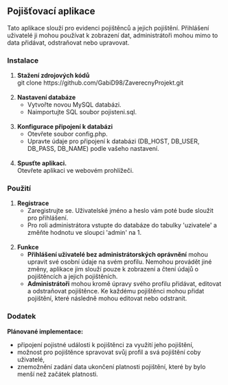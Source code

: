 <h2>Pojišťovací aplikace</h2>
<p>Tato aplikace slouží pro evidenci pojištěnců a jejich pojištění. Přihlášení uživatelé ji mohou používat k zobrazení dat, administrátoři mohou mimo to data přidávat, odstraňovat nebo upravovat.</p>
<h3>Instalace</h3>
<ol>
  <li><strong>Stažení zdrojových kódů</strong></br>git clone https://github.com/GabiD98/ZaverecnyProjekt.git</li></br>
  <li><strong>Nastavení databáze</strong>
    <ul>
      <li>Vytvořte novou MySQL databázi.</li>
      <li>Naimportujte SQL soubor pojisteni.sql.</li>
    </ul>   
  </li></br>   
  <li><strong>Konfigurace připojení k databázi</strong>
    <ul>
      <li>Otevřete soubor config.php.</li>
      <li>Upravte údaje pro připojení k databázi (DB_HOST, DB_USER, DB_PASS, DB_NAME) podle vašeho nastavení.</li>
    </ul>
  </li></br>
  <li><strong>Spusťte aplikaci.</strong></br>Otevřete aplikaci ve webovém prohlížeči.</li>
</ol>
<h3>Použití</h3>
<ol>
  <li><strong>Registrace</strong>
    <ul>
      <li>Zaregistrujte se. Uživatelské jméno a heslo vám poté bude sloužit pro přihlášení.</li>
      <li>Pro roli administrátora vstupte do databáze do tabulky 'uzivatele' a změňte hodnotu ve sloupci 'admin' na 1.</li></br>
    </ul>
  </li>
  <li><strong>Funkce</strong>
    <ul>
      <li><strong>Přihlášení uživatelé bez administrátorských oprávnění</strong> mohou upravit své osobní údaje na svém profilu. Nemohou provádět jiné změny, aplikace jim slouží pouze k zobrazení a čtení údajů o pojištěncích a jejich pojištěních.</li>
      <li><strong>Administrátoři</strong> mohou kromě úpravy svého profilu přidávat, editovat a odstraňovat pojištěnce. Ke každému pojištěnci mohou přidat pojištění, které následně mohou editovat nebo odstranit.</li>
    </ul>
  </li>
</ol>
<h3>Dodatek</h3>
<strong>Plánované implementace:</strong>
<ul>
  <li>připojení pojistné události k pojištěnci za využití jeho pojištění,</li>
  <li>možnost pro pojištěnce spravovat svůj profil a svá pojištění coby uživatelé,</li>
  <li>znemožnění zadání data ukončení platnosti pojištění, které by bylo menší než začátek platnosti.</li>
</ul>
